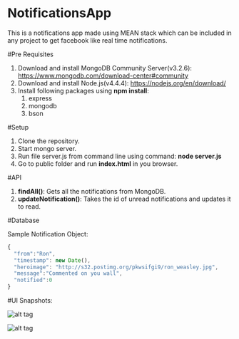 
# NotificationsApp
This is a notifications app made using MEAN stack which can be included in any project to get facebook like real time notifications.


#Pre Requisites

1. Download and install MongoDB Community Server(v3.2.6): https://www.mongodb.com/download-center#community
2. Download and install Node.js(v4.4.4): https://nodejs.org/en/download/
3. Install following packages using **npm install**:
   1. express
   2. mongodb
   3. bson

#Setup

1. Clone the repository.
2. Start mongo server.
3. Run file server.js from command line using command: **node server.js**
4. Go to public folder and run **index.html** in you browser.


#API

1. **findAll()**: Gets all the notifications from MongoDB.
2. **updateNotification()**: Takes the id of unread notifications and updates it to read.

#Database

Sample Notification Object:  
```javascript
{
  "from":"Ron",
  "timestamp": new Date(),
  "heroimage": "http://s32.postimg.org/pkwsifgi9/ron_weasley.jpg",
  "message":"Commented on you wall",
  "notified":0
}
```

#UI Snapshots:

![alt tag](http://s32.postimg.org/cuk4cbdud/screencapture_1.png)

![alt tag](http://s32.postimg.org/bzyzzxxat/screencapture_2.png)
        



